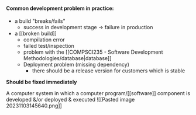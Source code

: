 #### Common development problem in practice:
- a build "breaks/fails"
	- success in development stage $\rightarrow$ failure in production
- a [[broken build]]
	- compilation error
	- failed test/inspection
	- problem with the [[COMPSCI235 - Software Development Methodologies/database|database]]
	- Deployment problem (missing dependency)
		- there should be a release version for customers which is stable

**Should be fixed immediately**

A computer system in which a computer program/[[software]] component is developed &/or deployed & executed
![[Pasted image 20231103145640.png]]